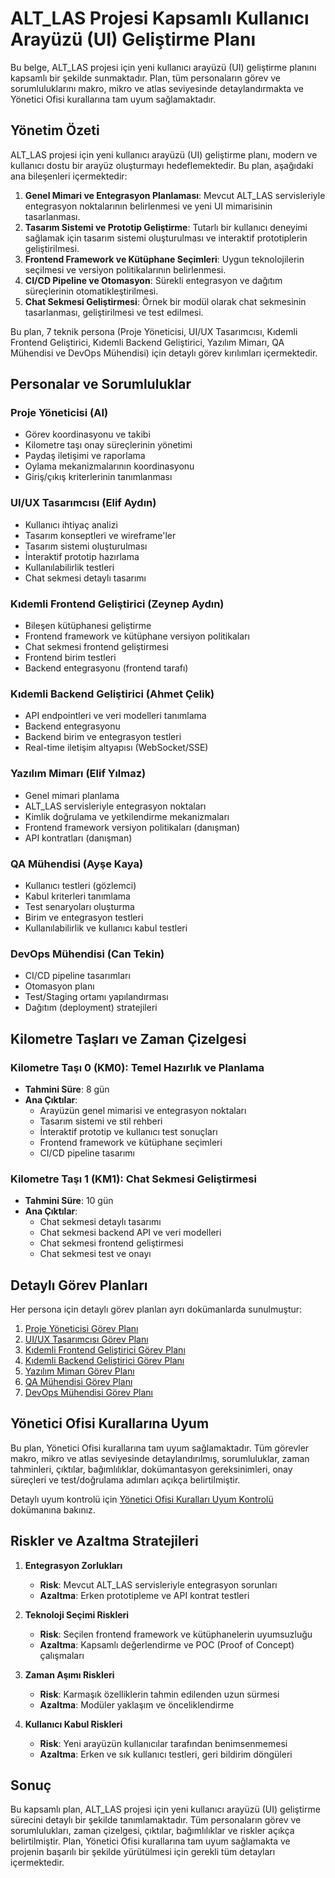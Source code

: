 # ALT_LAS Projesi Kapsamlı Kullanıcı Arayüzü (UI) Geliştirme Planı

Bu belge, ALT_LAS projesi için yeni kullanıcı arayüzü (UI) geliştirme planını kapsamlı bir şekilde sunmaktadır. Plan, tüm personaların görev ve sorumluluklarını makro, mikro ve atlas seviyesinde detaylandırmakta ve Yönetici Ofisi kurallarına tam uyum sağlamaktadır.

## Yönetim Özeti

ALT_LAS projesi için yeni kullanıcı arayüzü (UI) geliştirme planı, modern ve kullanıcı dostu bir arayüz oluşturmayı hedeflemektedir. Bu plan, aşağıdaki ana bileşenleri içermektedir:

1. **Genel Mimari ve Entegrasyon Planlaması**: Mevcut ALT_LAS servisleriyle entegrasyon noktalarının belirlenmesi ve yeni UI mimarisinin tasarlanması.
2. **Tasarım Sistemi ve Prototip Geliştirme**: Tutarlı bir kullanıcı deneyimi sağlamak için tasarım sistemi oluşturulması ve interaktif prototiplerin geliştirilmesi.
3. **Frontend Framework ve Kütüphane Seçimleri**: Uygun teknolojilerin seçilmesi ve versiyon politikalarının belirlenmesi.
4. **CI/CD Pipeline ve Otomasyon**: Sürekli entegrasyon ve dağıtım süreçlerinin otomatikleştirilmesi.
5. **Chat Sekmesi Geliştirmesi**: Örnek bir modül olarak chat sekmesinin tasarlanması, geliştirilmesi ve test edilmesi.

Bu plan, 7 teknik persona (Proje Yöneticisi, UI/UX Tasarımcısı, Kıdemli Frontend Geliştirici, Kıdemli Backend Geliştirici, Yazılım Mimarı, QA Mühendisi ve DevOps Mühendisi) için detaylı görev kırılımları içermektedir.

## Personalar ve Sorumluluklar

### Proje Yöneticisi (AI)
- Görev koordinasyonu ve takibi
- Kilometre taşı onay süreçlerinin yönetimi
- Paydaş iletişimi ve raporlama
- Oylama mekanizmalarının koordinasyonu
- Giriş/çıkış kriterlerinin tanımlanması

### UI/UX Tasarımcısı (Elif Aydın)
- Kullanıcı ihtiyaç analizi
- Tasarım konseptleri ve wireframe'ler
- Tasarım sistemi oluşturulması
- İnteraktif prototip hazırlama
- Kullanılabilirlik testleri
- Chat sekmesi detaylı tasarımı

### Kıdemli Frontend Geliştirici (Zeynep Aydın)
- Bileşen kütüphanesi geliştirme
- Frontend framework ve kütüphane versiyon politikaları
- Chat sekmesi frontend geliştirmesi
- Frontend birim testleri
- Backend entegrasyonu (frontend tarafı)

### Kıdemli Backend Geliştirici (Ahmet Çelik)
- API endpointleri ve veri modelleri tanımlama
- Backend entegrasyonu
- Backend birim ve entegrasyon testleri
- Real-time iletişim altyapısı (WebSocket/SSE)

### Yazılım Mimarı (Elif Yılmaz)
- Genel mimari planlama
- ALT_LAS servisleriyle entegrasyon noktaları
- Kimlik doğrulama ve yetkilendirme mekanizmaları
- Frontend framework versiyon politikaları (danışman)
- API kontratları (danışman)

### QA Mühendisi (Ayşe Kaya)
- Kullanıcı testleri (gözlemci)
- Kabul kriterleri tanımlama
- Test senaryoları oluşturma
- Birim ve entegrasyon testleri
- Kullanılabilirlik ve kullanıcı kabul testleri

### DevOps Mühendisi (Can Tekin)
- CI/CD pipeline tasarımları
- Otomasyon planı
- Test/Staging ortamı yapılandırması
- Dağıtım (deployment) stratejileri

## Kilometre Taşları ve Zaman Çizelgesi

### Kilometre Taşı 0 (KM0): Temel Hazırlık ve Planlama
- **Tahmini Süre**: 8 gün
- **Ana Çıktılar**:
  - Arayüzün genel mimarisi ve entegrasyon noktaları
  - Tasarım sistemi ve stil rehberi
  - İnteraktif prototip ve kullanıcı test sonuçları
  - Frontend framework ve kütüphane seçimleri
  - CI/CD pipeline tasarımı

### Kilometre Taşı 1 (KM1): Chat Sekmesi Geliştirmesi
- **Tahmini Süre**: 10 gün
- **Ana Çıktılar**:
  - Chat sekmesi detaylı tasarımı
  - Chat sekmesi backend API ve veri modelleri
  - Chat sekmesi frontend geliştirmesi
  - Chat sekmesi test ve onayı

## Detaylı Görev Planları

Her persona için detaylı görev planları ayrı dokümanlarda sunulmuştur:

1. [Proje Yöneticisi Görev Planı](/Arayuz_Gelistirme_Plani/Persona_Planlari/proje_yoneticisi_gorev_plani.md)
2. [UI/UX Tasarımcısı Görev Planı](/Arayuz_Gelistirme_Plani/Persona_Planlari/ui_ux_tasarimcisi_gorev_plani.md)
3. [Kıdemli Frontend Geliştirici Görev Planı](/Arayuz_Gelistirme_Plani/Persona_Planlari/kidemli_frontend_gelistirici_gorev_plani.md)
4. [Kıdemli Backend Geliştirici Görev Planı](/Arayuz_Gelistirme_Plani/Persona_Planlari/kidemli_backend_gelistirici_gorev_plani.md)
5. [Yazılım Mimarı Görev Planı](/Arayuz_Gelistirme_Plani/Persona_Planlari/yazilim_mimari_gorev_plani.md)
6. [QA Mühendisi Görev Planı](/Arayuz_Gelistirme_Plani/Persona_Planlari/qa_muhendisi_gorev_plani.md)
7. [DevOps Mühendisi Görev Planı](/Arayuz_Gelistirme_Plani/Persona_Planlari/devops_muhendisi_gorev_plani.md)

## Yönetici Ofisi Kurallarına Uyum

Bu plan, Yönetici Ofisi kurallarına tam uyum sağlamaktadır. Tüm görevler makro, mikro ve atlas seviyesinde detaylandırılmış, sorumluluklar, zaman tahminleri, çıktılar, bağımlılıklar, dokümantasyon gereksinimleri, onay süreçleri ve test/doğrulama adımları açıkça belirtilmiştir.

Detaylı uyum kontrolü için [Yönetici Ofisi Kuralları Uyum Kontrolü](/Arayuz_Gelistirme_Plani/Dokumanlar/yonetici_ofisi_kurallari_uyum_kontrolu.md) dokümanına bakınız.

## Riskler ve Azaltma Stratejileri

1. **Entegrasyon Zorlukları**
   - **Risk**: Mevcut ALT_LAS servisleriyle entegrasyon sorunları
   - **Azaltma**: Erken prototipleme ve API kontrat testleri

2. **Teknoloji Seçimi Riskleri**
   - **Risk**: Seçilen frontend framework ve kütüphanelerin uyumsuzluğu
   - **Azaltma**: Kapsamlı değerlendirme ve POC (Proof of Concept) çalışmaları

3. **Zaman Aşımı Riskleri**
   - **Risk**: Karmaşık özelliklerin tahmin edilenden uzun sürmesi
   - **Azaltma**: Modüler yaklaşım ve önceliklendirme

4. **Kullanıcı Kabul Riskleri**
   - **Risk**: Yeni arayüzün kullanıcılar tarafından benimsenmemesi
   - **Azaltma**: Erken ve sık kullanıcı testleri, geri bildirim döngüleri

## Sonuç

Bu kapsamlı plan, ALT_LAS projesi için yeni kullanıcı arayüzü (UI) geliştirme sürecini detaylı bir şekilde tanımlamaktadır. Tüm personaların görev ve sorumlulukları, zaman çizelgesi, çıktılar, bağımlılıklar ve riskler açıkça belirtilmiştir. Plan, Yönetici Ofisi kurallarına tam uyum sağlamakta ve projenin başarılı bir şekilde yürütülmesi için gerekli tüm detayları içermektedir.
